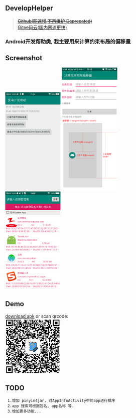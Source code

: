 ## DevelopHelper
> <a href="https://github.com/actor20170211030627/DevelopHelper"><s>Github(网速慢,不再维护 Deprecated)</s></a> <br/>
> <a href="https://gitee.com/actor20170211030627/DevelopHelper">Gitee码云(国内网速更快)</a>

### Android开发帮助类, 我主要用来计算约束布局的偏移量

## Screenshot
 <img src="captures/1main.png" width=35%></img>
 <img src="captures/2calculatebias.png" width=35%></img> <br/>
 <img src="captures/3appinfos.png" width=35%></img>
 
## Demo
 <a href="app/build/outputs/apk/debug/app-debug.apk">download apk</a> or scan qrcode: <br/>
 <img src="captures/qrcode.png" width=35%></img>
 
## TODO
     1.增加 pinyin4jar, 对AppInfoActivity中的app进行排序
     2.app 搜索可根据包名, app名称 等.
     3.增加更多功能...